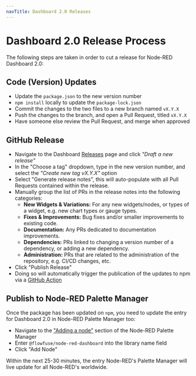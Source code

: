 ```yaml
---
navTitle: Dashboard 2.0 Releases
---
```


# Dashboard 2.0 Release Process

The following steps are taken in order to cut a release for Node-RED Dashboard 2.0:

## Code (Version) Updates

- Update the `package.json` to the new version number
- `npm install` locally to update the `package-lock.json`
- Commit the changes to the two files to a new branch named `vX.Y.X`
- Push the changes to the branch, and open a Pull Request, titled `vX.Y.X`
- Have someone else review the Pull Request, and merge when approved

## GitHub Release

- Navigate to the Dashboard [Releases](https://github.com/FlowFuse/node-red-dashboard/releases) page and click _"Draft a new release"_
- In the "Choose a tag" dropdown, type in the new version number, and select the _"Create new tag vX.Y.X"_ option
- Select "Generate release notes", this will auto-populate with all Pull Requests contained within the release.
- Manually group the list of PRs in the release notes into the following categories:
    - **New Widgets & Variations:** For any new widgets/nodes, or types of a widget, e.g. new chart types or gauge types.
    - **Fixes & Improvements:** Bug fixes and/or smaller improvements to existing code.
    - **Documentation:** Any PRs dedicated to documentation improvements.
    - **Dependencies:** PRs linked to changing a version number of a dependency, or adding a new dependency.
    - **Administration:** PRs that are related to the administration of the repository, e.g. CI/CD changes, etc.
- Click "Publish Release"
- Doing so will automatically trigger the publication of the updates to npm via a [GitHub Action](https://github.com/FlowFuse/node-red-dashboard/actions)

## Publish to Node-RED Palette Manager

Once the package has been updated on `npm`, you need to update the entry for Dashboard 2.0 in Node-RED Palette Manager too:

- Navigate to the ["Adding a node"](https://flows.nodered.org/add/node) section of the Node-RED Palette Manager
- Enter `@flowfuse/node-red-dashboard` into the library name field
- Click "Add Node"

Within the next 25-30 minutes, the entry Node-RED's Palette Manager will live update for all Node-RED's worldwide.